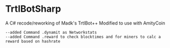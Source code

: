 # TrtlBotSharp
A C# recode/reworking of Madk's TrtlBot++
    Modified to use with AmityCoin

	--added Command .dynamit as Networkstats 
	--added Command .reward to check blocktimes and for miners to calc a reward based on hashrate
